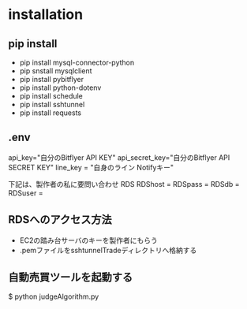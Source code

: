 # installation
## pip install 
* pip install mysql-connector-python
* pip snstall mysqlclient
* pip install pybitflyer
* pip install python-dotenv
* pip install schedule
* pip install sshtunnel
* pip install requests

## .env
api_key="自分のBitflyer API KEY"
api_secret_key="自分のBitflyer API SECRET KEY"
line_key = "自身のライン Notifyキー"

下記は、製作者の私に要問い合わせ
RDS
RDShost     =
RDSpass     =
RDSdb       =
RDSuser     =

## RDSへのアクセス方法
* EC2の踏み台サーバのキーを製作者にもらう
* .pemファイルをsshtunnelTradeディレクトリへ格納する

## 自動売買ツールを起動する
$ python judgeAlgorithm.py
